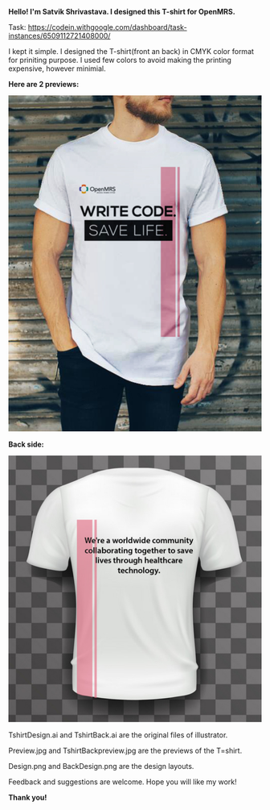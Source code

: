 <b> Hello! I'm Satvik Shrivastava. I designed this T-shirt for OpenMRS. </b>

Task: https://codein.withgoogle.com/dashboard/task-instances/6509112721408000/

<p> I kept it simple. I designed the T-shirt(front an back) in CMYK color format for priniting purpose. I used few colors to avoid making the printing expensive, however minimial. </P

<b> Here are 2 previews: </b> 
<p align = "center"><img src = "https://github.com/satvikshri/OpenMRS-submissions/blob/master/TshirtDesign/preview.jpg"></p>
<b> Back side: </b>
<p align = "center"><img src = "https://github.com/satvikshri/OpenMRS-submissions/blob/master/TshirtDesign/TshirtBackpreview.jpg"></p>

TshirtDesign.ai and TshirtBack.ai are the original files of illustrator.

Preview.jpg and TshirtBackpreview.jpg are the previews of the T=shirt.

Design.png and BackDesign.png are the design layouts.

Feedback and suggestions are welcome. Hope you will like my work!

<b>Thank you!</b>
